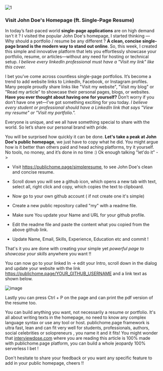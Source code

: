 
![1](https://github.com/user-attachments/assets/ad7d7d9b-784b-4d6b-a85f-63d4842c433e)

### Visit John Doe's Homepage (ft. Single-Page Resume)

In today’s fast-paced world **single-page applications** are on high demand isn't it ? I visited the popular John Doe's homepage, I started thinking — Why should a portfolio / resume be any different ? **A clean, concise single-page brand is the modern way to stand out online**. So, this week, I created this simple and innovative platform that lets you effortlessly showcase your portfolio, resume, or articles—without any need for hosting or technical setup. _I believe every linkedIn professional must have a "Visit my link" like this cover._  

I bet you’ve come across countless single-page portfolios. It’s become a trend to add website links to LinkedIn, Facebook, or Instagram profiles. Many people proudly share links like "Visit my website", "Visit my blog" or "Read my article" to showcase their personal pages, blogs, or websites. **Have you ever thought about having one for yourself?** Don’t worry if you don’t have one yet—I’ve got something exciting for you today. _I believe every student or professional should have a LinkedIn link that says "View my resume" or "Visit my portfolio."._

Everyone is unique, and we all have something special to share with the world. So let’s share our personal brand with pride.

You will be surprised how quickly it can be done. **Let's take a peak at John Doe's public homepage**, we just have to copy what he did. You might argue how is it better than others paid and head aching platforms, try it yourself. No tools, no money, and it’s done in no time :) Ok enough talking "let'do it" ->

- Visit https://publichome.page/simpleresume, to see John Doe's clean and concise resume. 

- Scroll down you will see a github icon, which opens a new tab with text, select all, right click and copy, which copies the text to clipboard.

- Now go to  your own github account ( if not create one it's simple) 

- Create a new public repository called "my" with a readme file.

- Make sure You update your Name and URL for your github profile.

- Edit the readme file and paste the content what you copied from the above github link.

- Update Name, Email, Skills, Experience, Education etc and commit !

That's it you are done with creating your simple yet _powerful page to showcase your skills_ anywhere you want !! 

You can now go to your linked In -> edit your Intro, scroll down in the dialog and update your website with the link https://publichome.page/YOUR_GITHUB_USERNAME and a link text as shown below.

![image](https://github.com/user-attachments/assets/5f15b1a1-fbdc-4f30-8b16-eecbc28fb1d1)


Lastly you can press Ctrl + P on the page and can print the pdf version of the resume too.

You can build anything you want, not necessarily a resume or portfolio. It's all about writing texts in the homepage, no need to know any complex language syntax or use any tool or host. publichome.page framework is ultra fast, lean and can fit very well for students, professionals, authors, social celebrities or solopreneurs , you name it and it fits! You might wonder that [interviewdose.com](interviewdose.com) where you are reading this article is 100% made with publichome.page platform, you can build a whole jeopardy 100% serverless I bet !

Don't hesitate to share your feedback or you want any specific feature to add in your public homepage, cheers !!
